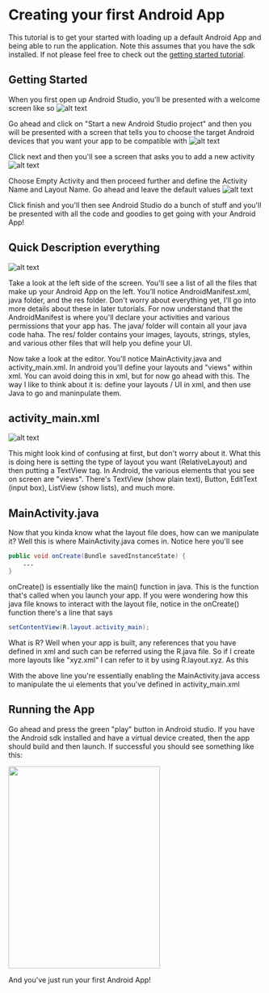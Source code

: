 # Creating your first Android App
This tutorial is to get your started with loading up a default Android App and being able to run the application. Note this assumes that you have the sdk installed. If not please feel free to check out the [getting started tutorial](../gettingStarted/README.md).

## Getting Started
When you first open up Android Studio, you'll be presented with a welcome screen like so
![alt text](https://github.com/savala/tilAndroid/blob/master/firstAndroidApp/screenshots/welcomeScreen.png "Welcome Screen")


Go ahead and click on "Start a new Android Studio project" and then you will be presented with a screen that tells you to choose the target Android devices that you want your app to be compatible with
![alt text](https://github.com/savala/tilAndroid/blob/master/firstAndroidApp/screenshots/targetDevice.png "Target Devices")


Click next and then you'll see a screen that asks you to add a new activity
![alt text](https://github.com/savala/tilAndroid/blob/master/firstAndroidApp/screenshots/chooseDefault.png "Choose Activity")


Choose Empty Activity and then proceed further and define the Activity Name and Layout Name. Go ahead and leave the default values
![alt text](https://github.com/savala/tilAndroid/blob/master/firstAndroidApp/screenshots/emptyActivityName.png "Main Activity Name")


Click finish and you'll then see Android Studio do a bunch of stuff and you'll be presented with all the code and goodies to get going with your Android App!

## Quick Description everything
![alt text](https://github.com/savala/tilAndroid/blob/master/firstAndroidApp/screenshots/mainScreen.png "Main Screen")


Take a look at the left side of the screen. You'll see a list of all the files that make up your Android App on the left. You'll notice AndroidManifest.xml, java folder, and the res folder. Don't worry about everything yet, I'll go into more details about these in later tutorials. For now understand that the AndroidManifest is where you'll declare your activities and various permissions that your app has. The java/ folder will contain all your java code haha. The res/ folder contains your images, layouts, strings, styles, and various other files that will help you define your UI.


Now take a look at the editor. You'll notice MainActivity.java and activity_main.xml. In android you'll define your layouts and "views" within xml. You can avoid doing this in xml, but for now go ahead with this. The way I like to think about it is: define your layouts / UI in xml, and then use Java to go and maninpulate them.

## activity_main.xml
![alt text](https://github.com/savala/tilAndroid/blob/master/firstAndroidApp/screenshots/layout.png "Layout")


This might look kind of confusing at first, but don't worry about it. What this is doing here is setting the type of layout you want (RelativeLayout) and then putting a TextView tag. In Android, the various elements that you see on screen are "views". There's TextView (show plain text), Button, EditText (input box), ListView (show lists), and much more.

## MainActivity.java
Now that you kinda know what the layout file does, how can we manipulate it? Well this is where MainActivity.java comes in. Notice here you'll see
```java
public void onCreate(Bundle savedInstanceState) {
    ...
}
```

onCreate() is essentially like the main() function in java. This is the function that's called when you launch your app. If you were wondering how this java file knows to interact with the layout file, notice in the onCreate() function there's a line that says

```java
setContentView(R.layout.activity_main);
```


What is R? Well when your app is built, any references that you have defined in xml and such can be referred using the R.java file. So if I create more layouts like "xyz.xml" I can refer to it by using R.layout.xyz. As this  


With the above line you're essentially enabling the MainActivity.java access to manipulate the ui elements that you've defined in activity_main.xml

## Running the App
Go ahead and press the green "play" button in Android studio. If you have the Android sdk installed and have a virtual device created, then the app should build and then launch. If successful you should see something like this:

<img src="https://github.com/savala/tilAndroid/blob/master/firstAndroidApp/screenshots/appRun.png" width="300px" height="400px">

And you've just run your first Android App!
